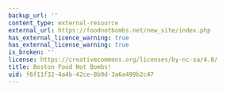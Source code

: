 ```yaml
---
backup_url: ''
content_type: external-resource
external_url: https://foodnotbombs.net/new_site/index.php
has_external_licence_warning: true
has_external_license_warning: true
is_broken: ''
license: https://creativecommons.org/licenses/by-nc-sa/4.0/
title: Boston Food Not Bombs!
uid: f6f11f32-4a4b-42ce-8b9d-3a6a499b2c47
---
```


